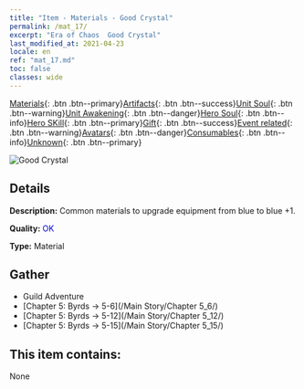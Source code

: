 ```yaml
---
title: "Item - Materials - Good Crystal"
permalink: /mat_17/
excerpt: "Era of Chaos  Good Crystal"
last_modified_at: 2021-04-23
locale: en
ref: "mat_17.md"
toc: false
classes: wide
---
```

 [Materials](/Items/){: .btn .btn--primary}[Artifacts](/Items/Artifacts/){: .btn .btn--success}[Unit Soul](/Items/UnitSoul/){: .btn .btn--warning}[Unit Awakening](/Items/UnitAwakening/){: .btn .btn--danger}[Hero Soul](/Items/HeroSoul/){: .btn .btn--info}[Hero SKill](/Items/HeroSkill/){: .btn .btn--primary}[Gift](/Items/Gift/){: .btn .btn--success}[Event related](/Items/Events/){: .btn .btn--warning}[Avatars](/Items/Avatars/){: .btn .btn--danger}[Consumables](/Items/Consumables/){: .btn .btn--info}[Unknown](/Items/Unknown/){: .btn .btn--primary}

 ![Good Crystal](/images/t/i_cailiao_shuijing1.png)

## Details
 **Description:** Common materials to upgrade equipment from blue to blue +1.

 **Quality:** <span style="color: #0000CD">OK</span>

 **Type:** Material

## Gather

*    Guild Adventure 
*    [Chapter 5: Byrds -> 5-6](/Main Story/Chapter 5_6/) 
*    [Chapter 5: Byrds -> 5-12](/Main Story/Chapter 5_12/) 
*    [Chapter 5: Byrds -> 5-15](/Main Story/Chapter 5_15/) 

## This item contains:

  None


